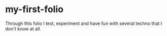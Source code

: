 # my-first-folio

Through this folio I test, experiment and have fun with several techno that I don't know at all.
